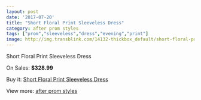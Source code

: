 ```yaml
---
layout: post
date: '2017-07-20'
title: "Short Floral Print Sleeveless Dress"
category: after prom styles
tags: ["prom","sleeveless","dress","evening","print"]
image: http://img.transblink.com/14132-thickbox_default/short-floral-print-sleeveless-dress.jpg
---
```

Short Floral Print Sleeveless Dress

On Sales: **$328.99**
<a href="https://www.transblink.com/en/after-prom-styles/4525-short-floral-print-sleeveless-dress.html"><amp-img layout="responsive" width="600" height="600" src="//img.transblink.com/14132-thickbox_default/short-floral-print-sleeveless-dress.jpg" alt="Short Floral Print Sleeveless Dress 0" /></a>
<a href="https://www.transblink.com/en/after-prom-styles/4525-short-floral-print-sleeveless-dress.html"><amp-img layout="responsive" width="600" height="600" src="//img.transblink.com/14134-thickbox_default/short-floral-print-sleeveless-dress.jpg" alt="Short Floral Print Sleeveless Dress 1" /></a>
<a href="https://www.transblink.com/en/after-prom-styles/4525-short-floral-print-sleeveless-dress.html"><amp-img layout="responsive" width="600" height="600" src="//img.transblink.com/14133-thickbox_default/short-floral-print-sleeveless-dress.jpg" alt="Short Floral Print Sleeveless Dress 2" /></a>

Buy it: [Short Floral Print Sleeveless Dress](https://www.transblink.com/en/after-prom-styles/4525-short-floral-print-sleeveless-dress.html "Short Floral Print Sleeveless Dress")

View more: [after prom styles](https://www.transblink.com/en/55-after-prom-styles "after prom styles")